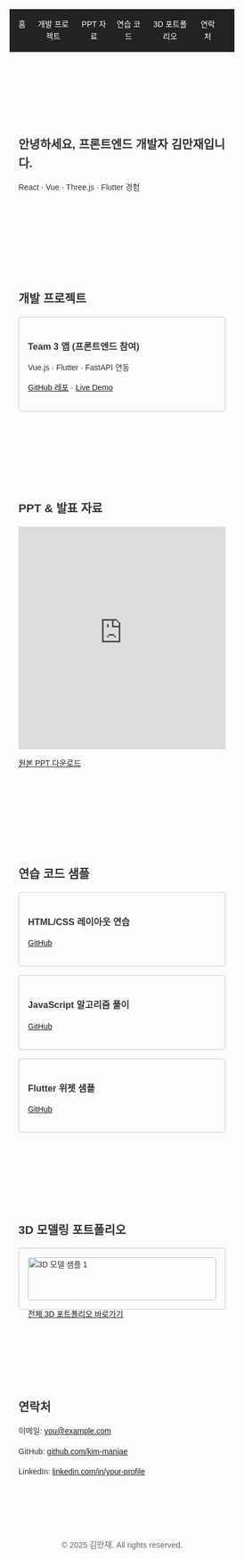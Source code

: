 <!DOCTYPE html>
<html lang="ko">
<head>
  <meta charset="UTF-8">
  <meta name="viewport" content="width=device-width, initial-scale=1.0">
  <title>김만재 포트폴리오</title>
  <style>
    * { margin:0; padding:0; box-sizing:border-box; }
    body { font-family:sans-serif; color:#333; line-height:1.6; }
    header { background:#222; color:#fff; position:sticky; top:0; }
    nav { display:flex; max-width:1000px; margin:auto; padding:1rem; }
    nav a { color:#fff; margin-right:1rem; text-decoration:none; }
    section { padding:4rem 1rem; max-width:1000px; margin:auto; }
    h1,h2 { margin-bottom:1rem; }
    .card-grid { display:grid; grid-template-columns:repeat(auto-fill,minmax(200px,1fr)); gap:1rem; }
    .card { border:1px solid #ccc; padding:1rem; border-radius:4px; }
    .card img { width:100%; height:auto; border-radius:4px; }
    footer { text-align:center; padding:2rem 1rem; font-size:.9rem; color:#666; }
  </style>
</head>
<body>

<header>
  <nav>
    <a href="#home">홈</a>
    <a href="#projects">개발 프로젝트</a>
    <a href="#ppt">PPT 자료</a>
    <a href="#code">연습 코드</a>
    <a href="#portfolio3d">3D 포트폴리오</a>
    <a href="#contact">연락처</a>
  </nav>
</header>

<section id="home">
  <h1>안녕하세요, 프론트엔드 개발자 김만재입니다.</h1>
  <p>React · Vue · Three.js · Flutter 경험</p>
</section>

<section id="projects">
  <h2>개발 프로젝트</h2>
  <div class="card-grid">
    <div class="card">
      <h3>Team 3 앱 (프론트엔드 참여)</h3>
      <p>Vue.js · Flutter · FastAPI 연동</p>
      <p>
        <a href="https://github.com/kim-manjae/team_3" target="_blank">GitHub 레포</a> ·
        <a href="https://kim-manjae.github.io/team_3/" target="_blank">Live Demo</a>
      </p>
    </div>
    <!-- 다른 개발 프로젝트가 있으면 여기에 카드 추가 -->
  </div>
</section>

<section id="ppt">
  <h2>PPT & 발표 자료</h2>
  <iframe src="https://docs.google.com/presentation/d/e/슬라이드ID/embed?start=false&loop=false" 
          frameborder="0" width="100%" height="400px" allowfullscreen>
  </iframe>
  <p><a href="docs/portfolio_presentation.pdf" download>원본 PPT 다운로드</a></p>
</section>

<section id="code">
  <h2>연습 코드 샘플</h2>
  <div class="card-grid">
    <div class="card">
      <h3>HTML/CSS 레이아웃 연습</h3>
      <p><a href="https://github.com/kim-manjae/html-css-exercises" target="_blank">GitHub</a></p>
    </div>
    <div class="card">
      <h3>JavaScript 알고리즘 풀이</h3>
      <p><a href="https://github.com/kim-manjae/js-algorithm" target="_blank">GitHub</a></p>
    </div>
    <div class="card">
      <h3>Flutter 위젯 샘플</h3>
      <p><a href="https://github.com/kim-manjae/flutter-widget-examples" target="_blank">GitHub</a></p>
    </div>
  </div>
</section>

<section id="portfolio3d">
  <h2>3D 모델링 포트폴리오</h2>
  <div class="card-grid">
    <div class="card">
      <img src="images/3dthumb1.jpg" alt="3D 모델 샘플 1">
      <p><a href="https://your-3d-model-site.com" target="_blank">전체 3D 포트폴리오 바로가기</a></p>
    </div>
    <!-- 추가 이미지/링크 필요 시 카드 추가 -->
  </div>
</section>

<section id="contact">
  <h2>연락처</h2>
  <p>이메일: <a href="mailto:you@example.com">you@example.com</a></p>
  <p>GitHub: <a href="https://github.com/kim-manjae" target="_blank">github.com/kim-manjae</a></p>
  <p>LinkedIn: <a href="https://linkedin.com/in/your-profile" target="_blank">linkedin.com/in/your-profile</a></p>
</section>

<footer>
  © 2025 김만재. All rights reserved.
</footer>

</body>
</html>
